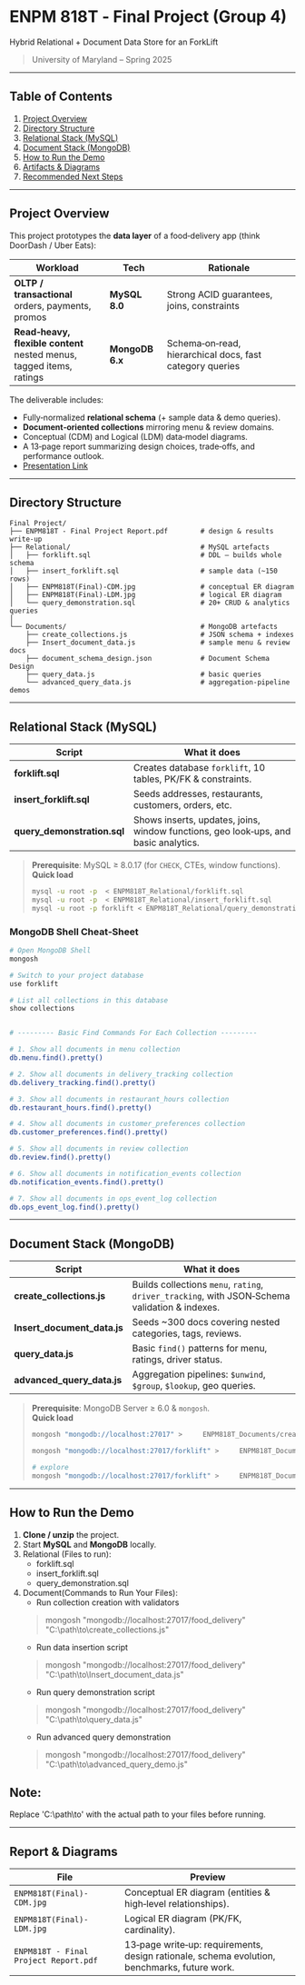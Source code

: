 # ENPM 818T ‑ Final Project (Group 4) 
Hybrid Relational + Document Data Store for an ForkLift
> University of Maryland – Spring 2025  

---

## Table of Contents
1. [Project Overview](#project-overview)  
2. [Directory Structure](#directory-structure)  
3. [Relational Stack (MySQL)](#relational-stack-mysql)  
4. [Document Stack (MongoDB)](#document-stack-mongodb)  
5. [How to Run the Demo](#how-to-run-the-demo)  
6. [Artifacts & Diagrams](#artifacts--diagrams)  
7. [Recommended Next Steps](#recommended-next-steps)

---

## Project Overview
This project prototypes the **data layer** of a food‑delivery app (think DoorDash / Uber Eats):

| Workload | Tech | Rationale |
|----------|------|-----------|
| **OLTP / transactional**<br>orders, payments, promos | **MySQL 8.0** | Strong ACID guarantees, joins, constraints |
| **Read‑heavy, flexible content**<br>nested menus, tagged items, ratings | **MongoDB 6.x** | Schema‑on‑read, hierarchical docs, fast category queries |

The deliverable includes:
* Fully‑normalized **relational schema** (+ sample data & demo queries).  
* **Document‑oriented collections** mirroring menu & review domains.  
* Conceptual (CDM) and Logical (LDM) data‑model diagrams.  
* A 13‑page report summarizing design choices, trade‑offs, and performance outlook.
* [Presentation Link](https://prezi.com/view/08WFcaOigYoomsvum1Dm/)

---

## Directory Structure
```
Final Project/
├── ENPM818T - Final Project Report.pdf        # design & results write‑up
├── Relational/                                # MySQL artefacts
│   ├── forklift.sql                           # DDL – builds whole schema
│   ├── insert_forklift.sql                    # sample data (~150 rows)
│   ├── ENPM818T(Final)-CDM.jpg                # conceptual ER diagram
│   ├── ENPM818T(Final)-LDM.jpg                # logical ER diagram
│   └── query_demonstration.sql                # 20+ CRUD & analytics queries
│            
└── Documents/                                 # MongoDB artefacts
    ├── create_collections.js                  # JSON schema + indexes
    ├── Insert_document_data.js                # sample menu & review docs
    ├── document_schema_design.json            # Document Schema Design
    ├── query_data.js                          # basic queries
    └── advanced_query_data.js                 # aggregation‑pipeline demos
```

---

## Relational Stack (MySQL)

| Script | What it does |
|--------|--------------|
| **forklift.sql** | Creates database `forklift`, 10 tables, PK/FK & constraints. |
| **insert_forklift.sql** | Seeds addresses, restaurants, customers, orders, etc. |
| **query_demonstration.sql** | Shows inserts, updates, joins, window functions, geo look‑ups, and basic analytics. |

> **Prerequisite**: MySQL ≥ 8.0.17 (for `CHECK`, CTEs, window functions).  
> **Quick load**  
> ```bash
> mysql -u root -p  < ENPM818T_Relational/forklift.sql
> mysql -u root -p  < ENPM818T_Relational/insert_forklift.sql
> mysql -u root -p forklift < ENPM818T_Relational/query_demonstration.sql
> ```
### MongoDB Shell Cheat‑Sheet

```bash
# Open MongoDB Shell
mongosh

# Switch to your project database
use forklift

# List all collections in this database
show collections


# --------- Basic Find Commands For Each Collection ---------

# 1. Show all documents in menu collection
db.menu.find().pretty()

# 2. Show all documents in delivery_tracking collection
db.delivery_tracking.find().pretty()

# 3. Show all documents in restaurant_hours collection
db.restaurant_hours.find().pretty()

# 4. Show all documents in customer_preferences collection
db.customer_preferences.find().pretty()

# 5. Show all documents in review collection
db.review.find().pretty()

# 6. Show all documents in notification_events collection
db.notification_events.find().pretty()

# 7. Show all documents in ops_event_log collection
db.ops_event_log.find().pretty()
```


---

## Document Stack (MongoDB)

| Script | What it does |
|--------|--------------|
| **create_collections.js** | Builds collections `menu`, `rating`, `driver_tracking`, with JSON‑Schema validation & indexes. |
| **Insert_document_data.js** | Seeds ~300 docs covering nested categories, tags, reviews. |
| **query_data.js** | Basic `find()` patterns for menu, ratings, driver status. |
| **advanced_query_data.js** | Aggregation pipelines: `$unwind`, `$group`, `$lookup`, geo queries. |

> **Prerequisite**: MongoDB Server ≥ 6.0 & `mongosh`.  
> **Quick load**  
> ```bash
> mongosh "mongodb://localhost:27017" >     ENPM818T_Documents/create_collections.js
>
> mongosh "mongodb://localhost:27017/forklift" >     ENPM818T_Documents/Insert_document_data.js
>
> # explore
> mongosh "mongodb://localhost:27017/forklift" >     ENPM818T_Documents/query_data.js
> ```

---

## How to Run the Demo

1. **Clone / unzip** the project.  
2. Start **MySQL** and **MongoDB** locally.  
3. Relational (Files to run):
   * forklift.sql
   * insert_forklift.sql
   * query_demonstration.sql
4. Document(Commands to Run Your Files):
   * Run collection creation with validators
   > mongosh "mongodb://localhost:27017/food_delivery" "C:\path\to\create_collections.js"
   * Run data insertion script
   > mongosh "mongodb://localhost:27017/food_delivery" "C:\path\to\Insert_document_data.js"
   * Run query demonstration script
   > mongosh "mongodb://localhost:27017/food_delivery" "C:\path\to\query_data.js"
   * Run advanced query demonstration 
   > mongosh "mongodb://localhost:27017/food_delivery" "C:\path\to\advanced_query_demo.js"


Note:
-----
Replace 'C:\path\to\' with the actual path to your files before running.


---

## Report & Diagrams
| File | Preview                                                                                      |
|------|----------------------------------------------------------------------------------------------|
| `ENPM818T(Final)-CDM.jpg` | Conceptual ER diagram (entities & high‑level relationships).                                 |
| `ENPM818T(Final)-LDM.jpg` | Logical ER diagram (PK/FK, cardinality).                                                     |
| `ENPM818T - Final Project Report.pdf` | 13‑page write‑up: requirements, design rationale, schema evolution, benchmarks, future work. |
